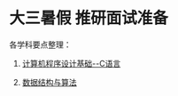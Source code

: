 # 大三暑假 推研面试准备
各学科要点整理：
1. [计算机程序设计基础--C语言](https://github.com/charlesliucn/summer-review/blob/master/C%E8%AF%AD%E8%A8%80%E5%A4%8D%E4%B9%A0.md)

2. [数据结构与算法](https://github.com/charlesliucn/summer-review/blob/master/%E6%95%B0%E6%8D%AE%E7%BB%93%E6%9E%84%E4%B8%8E%E7%AE%97%E6%B3%95/readme.md)


